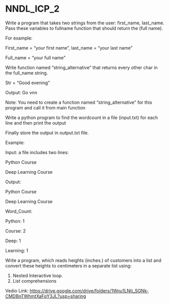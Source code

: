 # NNDL_ICP_2
Write a program that takes two strings from the user: first_name, last_name. Pass these variables to fullname function that should return the (full name).
   
  For example: 
    
  First_name = “your first name”, last_name = “your last name” 
       
  Full_name = “your full name” 
  
  Write function named “string_alternative” that returns every other char in the full_name string. 
  
  Str = “Good evening”
  
  Output: Go vnn 

Note: You need to create a function named “string_alternative” for this program and call it from main function

Write a python program to find the wordcount in a file (input.txt) for each line and then print the output

  Finally store the output in output.txt file. 

Example:

Input: a file includes two lines:

   Python Course
   
   Deep Learning Course

Output:

  Python Course

  Deep Learning Course

  Word_Count:

  Python: 1

  Course: 2

  Deep: 1

  Learning: 1

Write a program, which reads heights (inches.) of customers into a list and convert these
heights to centimeters in a separate list using:

1) Nested Interactive loop.
2)  List comprehensions

Vedio Link: https://drive.google.com/drive/folders/1Wnu1LNtj_SGNk-CMDBnTWhmtXaFqY3JL?usp=sharing
